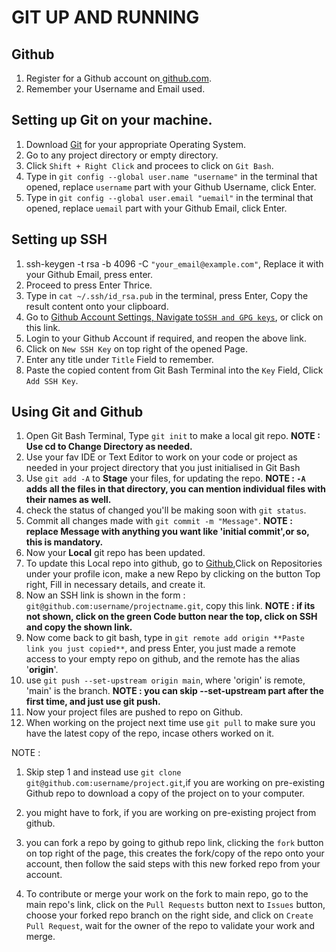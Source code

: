 # GIT UP AND RUNNING 

## Github 
1. Register for a Github account on[ github.com](github.com).
2. Remember your Username and Email used.

## Setting up Git on your machine.
1. Download [Git](https://git-scm.com/downloads) for your appropriate Operating System.
2. Go to any project directory or empty directory.
3. Click ``Shift + Right Click`` and procees to click on ``Git Bash``.
4. Type in ``git config --global user.name "username"`` in the terminal that opened, replace ``username`` part with your Github Username, click Enter.
5. Type in ``git config --global user.email "uemail"`` in the terminal that opened, replace ``uemail`` part with your Github Email, click Enter.

## Setting up SSH
1. ssh-keygen -t rsa -b 4096 -C ``"your_email@example.com"``, Replace it with your Github Email, press enter.
2. Proceed to press Enter Thrice.
3. Type in ``cat ~/.ssh/id_rsa.pub`` in the terminal, press Enter, Copy the result content onto your clipboard.
4. Go to [Github Account Settings, Navigate to``SSH and GPG keys``](https://github.com/settings/keys), or click on this link.
5. Login to your Github Account if required, and reopen the above link.
6. Click on ``New SSH Key`` on top right of the opened Page.
7. Enter any title under ``Title`` Field to remember.
8. Paste the copied content from Git Bash Terminal into the ``Key`` Field, Click ``Add SSH Key``.

## Using Git and Github
1. Open Git Bash Terminal, Type ``git init`` to make a local git repo.
   **NOTE : Use cd to Change Directory as needed.**
2. Use your fav IDE or Text Editor to work on your code or project as needed in your project directory that you just initialised in Git Bash
3. Use ``git add -A`` to **Stage** your files, for updating the repo.
   **NOTE : ``-A`` adds all the files in that directory, you can mention individual files with their names as well.**
4. check the status of changed you'll be making soon with ``git status``.
5. Commit all changes made with ``git commit -m "Message"``.
   **NOTE : replace Message with anything you want like 'initial commit',or so, this is mandatory.**
6. Now your **Local** git repo has been updated.
7. To update this Local repo into github, go to [Github](github.com),Click on Repositories under your profile icon, make a new Repo by clicking on the button Top right, Fill in necessary details, and create it.
8. Now an SSH link is shown in the form : ``git@github.com:username/projectname.git``, copy this link.
   **NOTE : if its not shown, click on the green Code button near the top, click on SSH and copy the shown link.**
9. Now come back to git bash, type in ``git remote add origin **Paste link you just copied**``, and press Enter, you just made a remote access to your empty repo on github, and the remote has the alias '**origin**'.
10. use ``git push --set-upstream origin main``, where 'origin' is remote, 'main' is the branch.
    **NOTE : you can skip --set-upstream part after the first time, and just use git push.**
11. Now your project files are pushed to repo on Github.
12. When working on the project next time use ``git pull`` to make sure you have the latest copy of the repo, incase others worked on it.

NOTE : 
1. Skip step 1 and instead use ``git clone git@github.com:username/project.git``,if you are working on pre-existing Github repo to download a copy of the project on to your computer.

2. you might have to fork, if you are working on pre-existing project from github.

3. you can fork a repo by going to github repo link, clicking the ``fork`` button on top right of the page, this creates the fork/copy of the repo onto your account, then follow the said steps with this new forked repo from your account.

4. To contribute or merge your work on the fork to main repo, go to the main repo's link, click on the ``Pull Requests`` button next to ``Issues`` button, choose your forked repo branch on the right side, and click on ``Create Pull Request``, wait for the owner of the repo to validate your work and merge.
